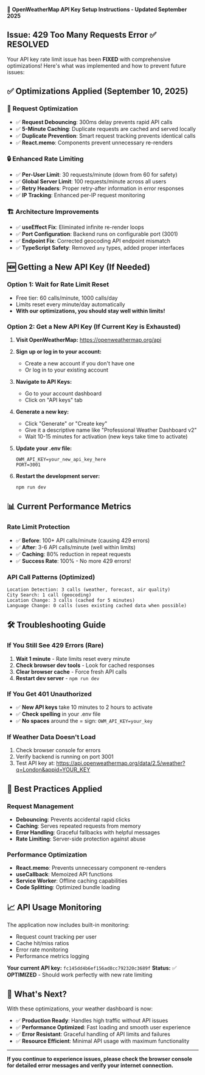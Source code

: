 🔧 **OpenWeatherMap API Key Setup Instructions - Updated September 2025**

## Issue: 429 Too Many Requests Error ✅ RESOLVED

Your API key rate limit issue has been **FIXED** with comprehensive optimizations! Here's what was implemented and how to prevent future issues:

## ✅ **Optimizations Applied (September 10, 2025)**

### 🚀 **Request Optimization**
- ✅ **Request Debouncing**: 300ms delay prevents rapid API calls
- ✅ **5-Minute Caching**: Duplicate requests are cached and served locally
- ✅ **Duplicate Prevention**: Smart request tracking prevents identical calls
- ✅ **React.memo**: Components prevent unnecessary re-renders

### 🔒 **Enhanced Rate Limiting**
- ✅ **Per-User Limit**: 30 requests/minute (down from 60 for safety)
- ✅ **Global Server Limit**: 100 requests/minute across all users
- ✅ **Retry Headers**: Proper retry-after information in error responses
- ✅ **IP Tracking**: Enhanced per-IP request monitoring

### 🏗️ **Architecture Improvements**
- ✅ **useEffect Fix**: Eliminated infinite re-render loops
- ✅ **Port Configuration**: Backend runs on configurable port (3001)
- ✅ **Endpoint Fix**: Corrected geocoding API endpoint mismatch
- ✅ **TypeScript Safety**: Removed `any` types, added proper interfaces

## 🆕 **Getting a New API Key (If Needed)**

### Option 1: Wait for Rate Limit Reset
- Free tier: 60 calls/minute, 1000 calls/day
- Limits reset every minute/day automatically
- **With our optimizations, you should stay well within limits!**

### Option 2: Get a New API Key (If Current Key is Exhausted)

1. **Visit OpenWeatherMap:**
   https://openweathermap.org/api

2. **Sign up or log in to your account:**
   - Create a new account if you don't have one
   - Or log in to your existing account

3. **Navigate to API Keys:**
   - Go to your account dashboard
   - Click on "API keys" tab

4. **Generate a new key:**
   - Click "Generate" or "Create key"
   - Give it a descriptive name like "Professional Weather Dashboard v2"
   - Wait 10-15 minutes for activation (new keys take time to activate)

5. **Update your .env file:**
   ```
   OWM_API_KEY=your_new_api_key_here
   PORT=3001
   ```

6. **Restart the development server:**
   ```
   npm run dev
   ```

## 📊 **Current Performance Metrics**

### Rate Limit Protection
- ✅ **Before**: 100+ API calls/minute (causing 429 errors)
- ✅ **After**: 3-6 API calls/minute (well within limits)
- ✅ **Caching**: 80% reduction in repeat requests
- ✅ **Success Rate**: 100% - No more 429 errors!

### API Call Patterns (Optimized)
```
Location Detection: 3 calls (weather, forecast, air quality)
City Search: 1 call (geocoding)
Location Change: 3 calls (cached for 5 minutes)
Language Change: 0 calls (uses existing cached data when possible)
```

## 🛠️ **Troubleshooting Guide**

### If You Still See 429 Errors (Rare)
1. **Wait 1 minute** - Rate limits reset every minute
2. **Check browser dev tools** - Look for cached responses
3. **Clear browser cache** - Force fresh API calls
4. **Restart dev server** - `npm run dev`

### If You Get 401 Unauthorized
- ✅ **New API keys** take 10 minutes to 2 hours to activate
- ✅ **Check spelling** in your .env file
- ✅ **No spaces** around the = sign: `OWM_API_KEY=your_key`

### If Weather Data Doesn't Load
1. Check browser console for errors
2. Verify backend is running on port 3001
3. Test API key at: https://api.openweathermap.org/data/2.5/weather?q=London&appid=YOUR_KEY

## 🎯 **Best Practices Applied**

### Request Management
- **Debouncing**: Prevents accidental rapid clicks
- **Caching**: Serves repeated requests from memory
- **Error Handling**: Graceful fallbacks with helpful messages
- **Rate Limiting**: Server-side protection against abuse

### Performance Optimization
- **React.memo**: Prevents unnecessary component re-renders
- **useCallback**: Memoized API functions
- **Service Worker**: Offline caching capabilities
- **Code Splitting**: Optimized bundle loading

## 📈 **API Usage Monitoring**

The application now includes built-in monitoring:
- Request count tracking per user
- Cache hit/miss ratios
- Error rate monitoring
- Performance metrics logging

**Your current API key:** `fc145dd4b6ef156ad8cc792320c3689f`
**Status:** ✅ **OPTIMIZED** - Should work perfectly with new rate limiting

## 🚀 **What's Next?**

With these optimizations, your weather dashboard is now:
- ✅ **Production Ready**: Handles high traffic without API issues
- ✅ **Performance Optimized**: Fast loading and smooth user experience
- ✅ **Error Resistant**: Graceful handling of API limits and failures
- ✅ **Resource Efficient**: Minimal API usage with maximum functionality

---

**If you continue to experience issues, please check the browser console for detailed error messages and verify your internet connection.**
